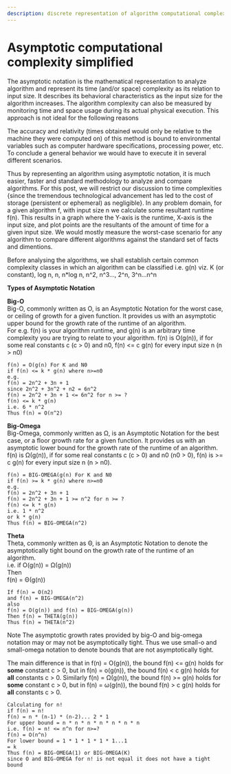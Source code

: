 ```yaml
---
description: discrete representation of algorithm computational complexity
---
```


# Asymptotic computational complexity simplified

The asymptotic notation is the mathematical representation to analyze algorithm and represent its time \(and/or space\) complexity as its relation to input size. It describes its behavioral characteristics as the input size for the algorithm increases. The algorithm complexity can also be measured by monitoring time and space usage during its actual physical execution. This approach is not ideal for the following reasons

The accuracy and relativity \(times obtained would only be relative to the machine they were computed on\) of this method is bound to environmental variables such as computer hardware specifications, processing power, etc.  
To conclude a general behavior we would have to execute it in several different scenarios.

Thus by representing an algorithm using asymptotic notation, it is much easier, faster and standard methodology to analyze and compare algorithms. For this post, we will restrict our discussion to time complexities {since the tremendous technological advancement has led to the cost of storage \(persistent or ephemeral\) as negligible}. In any problem domain, for a given algorithm f, with input size n we calculate some resultant runtime f\(n\). This results in a graph where the Y-axis is the runtime, X-axis is the input size, and plot points are the resultants of the amount of time for a given input size. We would mostly measure the worst-case scenario for any algorithm to compare different algorithms against the standard set of facts and dimentions.

Before analysing the algorithms, we shall establish certain common complexity classes in which an algorithm can be classified i.e. g\(n\) viz. K \(or constant\), log n, n, n\*log n, n^2, n^3..., 2^n, 3^n...n^n

**Types of Asymptotic Notation**

**Big-O**  
Big-O, commonly written as O, is an Asymptotic Notation for the worst case, or ceiling of growth for a given function. It provides us with an asymptotic upper bound for the growth rate of the runtime of an algorithm.  
For e.g. f\(n\) is your algorithm runtime, and g\(n\) is an arbitrary time complexity you are trying to relate to your algorithm. f\(n\) is O\(g\(n\)\), if for some real constants c \(c &gt; 0\) and n0, f\(n\) &lt;= c g\(n\) for every input size n \(n &gt; n0\)

```text
f(n) = O(g(n) For K and N0
if f(n) <= k * g(n) where n>=n0
e.g.
f(n) = 2n^2 + 3n + 1
since 2n^2 + 3n^2 + n2 = 6n^2
f(n) = 2n^2 + 3n + 1 <= 6n^2 for n >= ?
f(n) <= k * g(n)
i.e. 6 * n^2
Thus f(n) = O(n^2)
```

**Big-Omega**  
Big-Omega, commonly written as Ω, is an Asymptotic Notation for the best case, or a floor growth rate for a given function. It provides us with an asymptotic lower bound for the growth rate of the runtime of an algorithm.  
f\(n\) is Ω\(g\(n\)\), if for some real constants c \(c &gt; 0\) and n0 \(n0 &gt; 0\), f\(n\) is &gt;= c g\(n\) for every input size n \(n &gt; n0\).

```text
f(n) = BIG-OMEGA(g(n) For K and N0
if f(n) >= k * g(n) where n>=n0
e.g.
f(n) = 2n^2 + 3n + 1
f(n) = 2n^2 + 3n + 1 >= n^2 for n >= ?
f(n) <= k * g(n)
i.e. 1 * n^2
or k * g(n)
Thus f(n) = BIG-OMEGA(n^2)
```

**Theta**  
Theta, commonly written as Θ, is an Asymptotic Notation to denote the asymptotically tight bound on the growth rate of the runtime of an algorithm.  
i.e. if O\(g\(n\)\) = Ω\(g\(n\)\)  
Then  
f\(n\) = Θ\(g\(n\)\)

```text
If f(n) = O(n2)
and f(n) = BIG-OMEGA(n^2)
also
f(n) = O(g(n)) and f(n) = BIG-OMEGA(g(n))
Then f(n) = THETA(g(n))
Thus f(n) = THETA(n^2)
```

Note The asymptotic growth rates provided by big-O and big-omega notation may or may not be asymptotically tight. Thus we use small-o and small-omega notation to denote bounds that are not asymptotically tight.

The main difference is that in f\(n\) = O\(g\(n\)\), the bound f\(n\) &lt;= g\(n\) holds for **some** constant c &gt; 0, but in f\(n\) = o\(g\(n\)\), the bound f\(n\) &lt; c g\(n\) holds for **all** constants c &gt; 0. Similarly f\(n\) = Ω\(g\(n\)\), the bound f\(n\) &gt;= g\(n\) holds for **some** constant c &gt; 0, but in f\(n\) = ω\(g\(n\)\), the bound f\(n\) &gt; c g\(n\) holds for **all** constants c &gt; 0.

```text
Calculating for n!
if f(n) = n!
f(n) = n * (n-1) * (n-2)... 2 * 1
For upper bound = n * n * n * n * n * n * n
i.e. f(n) = n! <= n^n for n>=?
f(n) = O(n^n)
For lower bound = 1 * 1 * 1 * 1 * 1...1
= k
Thus f(n) = BIG-OMEGA(1) or BIG-OMEGA(K)
since O and BIG-OMEGA for n! is not equal it does not have a tight bound
```

